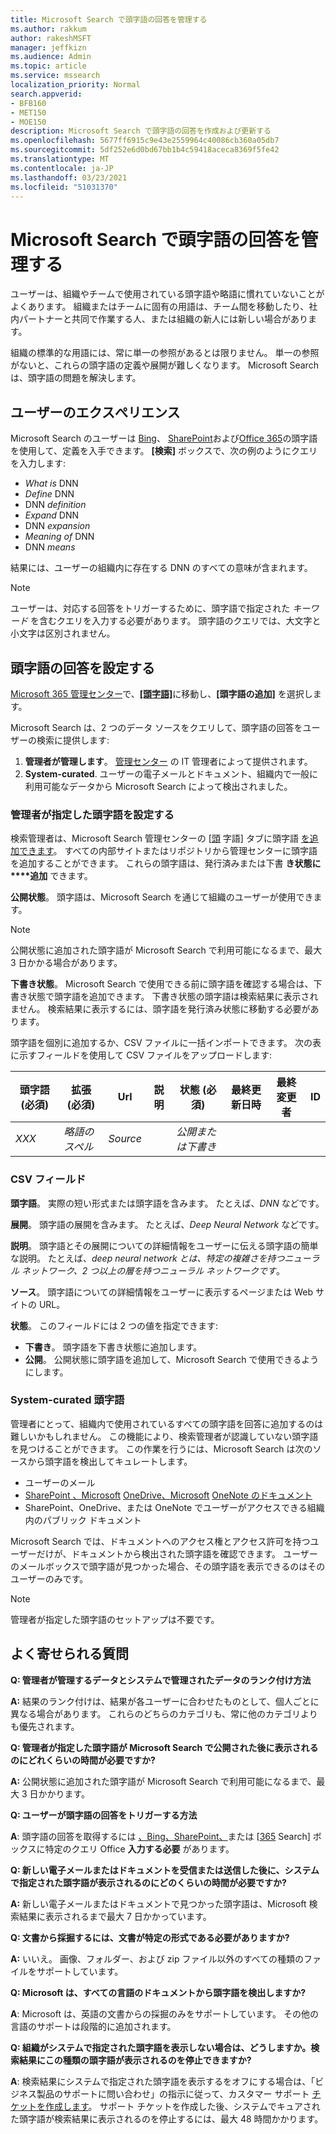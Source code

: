 ```yaml
---
title: Microsoft Search で頭字語の回答を管理する
ms.author: rakkum
author: rakeshMSFT
manager: jeffkizn
ms.audience: Admin
ms.topic: article
ms.service: mssearch
localization_priority: Normal
search.appverid:
- BFB160
- MET150
- MOE150
description: Microsoft Search で頭字語の回答を作成および更新する
ms.openlocfilehash: 5677ff6915c9e43e2559964c40086cb360a05db7
ms.sourcegitcommit: 5df252e6d0bd67bb1b4c59418aceca8369f5fe42
ms.translationtype: MT
ms.contentlocale: ja-JP
ms.lasthandoff: 03/23/2021
ms.locfileid: "51031370"
---
```

# <a name="manage-acronyms-answers-in-microsoft-search"></a>Microsoft Search で頭字語の回答を管理する

ユーザーは、組織やチームで使用されている頭字語や略語に慣れていないことがよくあります。 組織またはチームに固有の用語は、チーム間を移動したり、社内パートナーと共同で作業する人、または組織の新人には新しい場合があります。  

組織の標準的な用語には、常に単一の参照があるとは限りません。 単一の参照がないと、これらの頭字語の定義や展開が難しくなります。 Microsoft Search は、頭字語の問題を解決します。

## <a name="what-users-experience"></a>ユーザーのエクスぺリエンス

Microsoft Search のユーザーは [Bing](https://Bing.com)、 [SharePoint](https://products.office.com/sharepoint/collaboration)および[Office 365](https://Office.com)の頭字語を使用して、定義を入手できます。 **[検索]** ボックスで、次の例のようにクエリを入力します:

- *What is* DNN
- *Define* DNN
- DNN *definition*
- *Expand* DNN
- DNN *expansion*
- *Meaning of* DNN
- DNN *means*

結果には、ユーザーの組織内に存在する DNN のすべての意味が含まれます。

> [!NOTE]
> ユーザーは、対応する回答をトリガーするために、頭字語で指定された *キーワード* を含むクエリを入力する必要があります。 頭字語のクエリでは、大文字と小文字は区別されません。

## <a name="set-up-acronyms-answers"></a>頭字語の回答を設定する

[Microsoft 365 管理センター](https://admin.microsoft.com)で、[**[頭字語]**](https://admin.microsoft.com/Adminportal/Home#/MicrosoftSearch/acronyms)に移動し、**[頭字語の追加]** を選択します。

Microsoft Search は、2 つのデータ ソースをクエリして、頭字語の回答をユーザーの検索に提供します:

1. **管理者が管理します**。 [管理センター](https://admin.microsoft.com/Adminportal/Home#/MicrosoftSearch/acronyms) の IT 管理者によって提供されます。
2. **System-curated**. ユーザーの電子メールとドキュメント、組織内で一般に利用可能なデータから Microsoft Search によって検出されました。

### <a name="set-up-admin-curated-acronyms"></a>管理者が指定した頭字語を設定する

検索管理者は、Microsoft Search 管理センターの [[頭](https://admin.microsoft.com/Adminportal/Home#/MicrosoftSearch/acronyms) 字語] タブに頭字語  [を追加できます](https://admin.microsoft.com/Adminportal/Home#/MicrosoftSearch)。 すべての内部サイトまたはリポジトリから管理センターに頭字語を追加することができます。 これらの頭字語は、発行済みまたは下書 **き状態に****追加** できます。

**公開状態**。 頭字語は、Microsoft Search を通じて組織のユーザーが使用できます。

> [!NOTE]
> 公開状態に追加された頭字語が Microsoft Search で利用可能になるまで、最大 3 日かかる場合があります。

**下書き状態**。 Microsoft Search で使用できる前に頭字語を確認する場合は、下書き状態で頭字語を追加できます。 下書き状態の頭字語は検索結果に表示されません。 検索結果に表示するには、頭字語を発行済み状態に移動する必要があります。

頭字語を個別に追加するか、CSV ファイルに一括インポートできます。 次の表に示すフィールドを使用して CSV ファイルをアップロードします:

| 頭字語 (必須) | 拡張 (必須) | Url | 説明  | 状態 (必須) | 最終更新日時 | 最終変更者 | ID |
| --------- | --------- | --------- | ---------- | --------- |--------- |--------- |--------- |
| *XXX* | *略語のスペル* | *Source* |  | *公開または下書き* |  |  |  |

### <a name="csv-fields"></a>CSV フィールド

**頭字語**。 実際の短い形式または頭字語を含みます。 たとえば、*DNN* などです。

**展開**。 頭字語の展開を含みます。 たとえば、*Deep Neural Network* などです。

**説明**。 頭字語とその展開についての詳細情報をユーザーに伝える頭字語の簡単な説明。 たとえば、*deep neural network とは、特定の複雑さを持つニューラル ネットワーク、2 つ以上の層を持つニューラル ネットワークです*。

**ソース**。 頭字語についての詳細情報をユーザーに表示するページまたは Web サイトの URL。

**状態**。 このフィールドには 2 つの値を指定できます:

- **下書き**。 頭字語を下書き状態に追加します。
- **公開**。 公開状態に頭字語を追加して、Microsoft Search で使用できるようにします。

### <a name="system-curated-acronyms"></a>System-curated 頭字語

管理者にとって、組織内で使用されているすべての頭字語を回答に追加するのは難しいかもしれません。 この機能により、検索管理者が認識していない頭字語を見つけることができます。 この作業を行うには、Microsoft Search は次のソースから頭字語を検出してキュレートします。

- ユーザーのメール
- [SharePoint 、Microsoft](https://products.office.com/sharepoint/collaboration) [OneDrive、Microsoft]( https://onedrive.live.com/about/) [OneNote のドキュメント](https://www.onenote.com/)
- SharePoint、OneDrive、または OneNote でユーザーがアクセスできる組織内のパブリック ドキュメント

Microsoft Search では、ドキュメントへのアクセス権とアクセス許可を持つユーザーだけが、ドキュメントから検出された頭字語を確認できます。 ユーザーのメールボックスで頭字語が見つかった場合、その頭字語を表示できるのはそのユーザーのみです。

> [!NOTE]
> 管理者が指定した頭字語のセットアップは不要です。

## <a name="frequently-asked-questions"></a>よく寄せられる質問

**Q: 管理者が管理するデータとシステムで管理されたデータのランク付け方法**

**A:** 結果のランク付けは、結果が各ユーザーに合わせたものとして、個人ごとに異なる場合があります。 これらのどちらのカテゴリも、常に他のカテゴリよりも優先されます。

**Q: 管理者が指定した頭字語が Microsoft Search で公開された後に表示されるのにどれくらいの時間が必要ですか?**

**A:** 公開状態に追加された頭字語が Microsoft Search で利用可能になるまで、最大 3 日かかります。

**Q: ユーザーが頭字語の回答をトリガーする方法**

**A**: 頭字語の回答を取得するには [、Bing、SharePoint、](https://bing.com)または [](https://products.office.com/sharepoint/collaboration)[[365](https://Office.com) Search] ボックスに特定のクエリ Office **入力する必要** があります。

**Q: 新しい電子メールまたはドキュメントを受信または送信した後に、システムで指定された頭字語が表示されるのにどのくらいの時間が必要ですか?**

**A:** 新しい電子メールまたはドキュメントで見つかった頭字語は、Microsoft 検索結果に表示されるまで最大 7 日かかっています。

**Q: 文書から採掘するには、文書が特定の形式である必要がありますか?**

**A:** いいえ。 画像、フォルダー、および zip ファイル以外のすべての種類のファイルをサポートしています。

**Q: Microsoft は、すべての言語のドキュメントから頭字語を検出しますか?**

**A**: Microsoft は、英語の文書からの採掘のみをサポートしています。 その他の言語のサポートは段階的に追加されます。

**Q: 組織がシステムで指定された頭字語を表示しない場合は、どうしますか。検索結果にこの種類の頭字語が表示されるのを停止できますか?**

**A**: 検索結果にシステムで指定された頭字語を表示するをオフにする場合は、「ビジネス製品のサポートに問い合わせ」の指示に従って、カスタマー サポート [チケットを作成します](/microsoft-365/admin/contact-support-for-business-products)。
サポート チケットを作成した後、システムでキュアされた頭字語が検索結果に表示されるのを停止するには、最大 48 時間かかります。